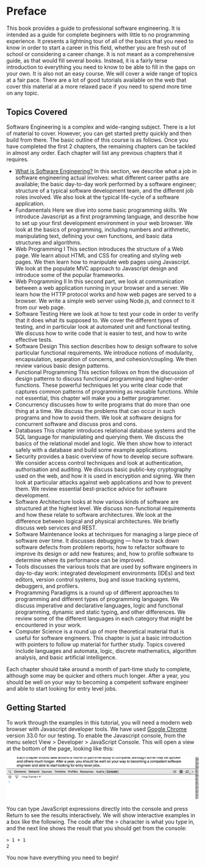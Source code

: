 # Preface

This book provides a guide to professional software engineering. It is intended as a guide for complete beginners with
little to no programming experience. It presents a lightning tour of all of the basics that you need to know in order
to start a career in this field, whether you are fresh out of school or considering a career change. It is not meant as
a comprehensive guide, as that would fill several books. Instead, it is a fairly terse introduction to everything you
need to know to be able to fill in the gaps on your own. It is also not an easy course. We will cover a wide range of
topics at a fair pace. There are a lot of good tutorials available on the web that cover this material at a more
relaxed pace if you need to spend more time on any topic.

## Topics Covered

Software Engineering is a complex and wide-ranging subject. There is a lot of material to cover. However, you can get
started pretty quickly and then build from there. The basic outline of this course is as follows. Once you have
completed the first 2 chapters, the remaining chapters can be tackled in almost any order. Each chapter will list any
previous chapters that it requires.

* [What is Software Engineering?](What_is_Software_Engineering.md) In this section, we describe what a job in software
    engineering actual involves: what different career paths are available; the basic day-to-day work performed by a
    software engineer; structure of a typical software development team, and the different job roles involved. We also
    look at the typical life-cycle of a software application.
* Fundamentals Here we dive into some basic programming skills. We introduce Javascript as a first programming language,
    and describe how to set up your first development environment in your web browser. We look at the basics of
    programming, including numbers and arithmetic, manipulating text, defining your own functions, and basic data
    structures and algorithms.
* Web Programming I This section introduces the structure of a Web page. We learn about HTML and CSS for creating and
    styling web pages. We then learn how to manipulate web pages using Javascript. We look at the populate MVC approach
    to Javascript design and introduce some of the popular frameworks.
* Web Programming II In this second part, we look at communication between a web application running in your browser and
    a server. We learn how the HTTP protocol works and how web pages are served to a browser. We write a simple web
    server using Node.js, and connect to it from our web page.
* Software Testing Here we look at how to test your code in order to verify that it does what its supposed to. We cover
    the different types of testing, and in particular look at automated unit and functional testing. We discuss how to
    write code that is easier to test, and how to write effective tests.
* Software Design This section describes how to design software to solve particular functional requirements. We
    introduce notions of modularity, encapsulation, separation of concerns, and cohesion/coupling. We then review
    various basic design patterns.
* Functional Programming This section follows on from the discussion of design patterns to discuss functional
    programming and higher-order functions. These powerful techniques let you write clear code that captures common
    patterns of programming as reusable functions. While not essential, this chapter will make you a better programmer.
* Concurrency discusses how to write programs that do more than one thing at a time. We discuss the problems that can
    occur in such programs and how to avoid them. We look at software designs for concurrent software and discuss pros
    and cons.
* Databases This chapter introduces relational database systems and the SQL language for manipulating and querying them.
    We discuss the basics of the relational model and logic. We then show how to interact safely with a database and
    build some example applications.
* Security provides a basic overview of how to develop secure software. We consider access control techniques and look
    at authentication, authorisation and auditing. We discuss basic public-key cryptography used on the web, and how it
    is used in encryption and signing. We then look at particular attacks against web applications and how to prevent
    them. We review essential best-practice advice for software development.
* Software Architecture looks at how various kinds of software are structured at the highest level. We discuss
    non-functional requirements and how these relate to software architectures. We look at the difference between
    logical and physical architectures. We briefly discuss web services and REST.
* Software Maintenance looks at techniques for managing a large piece of software over time. It discusses debugging —
    how to track down software defects from problem reports; how to refactor software to improve its design or add new
    features; and, how to profile software to determine where its performance can be improved.
* Tools discusses the various tools that are used by software engineers in day-to-day work: integrated development
    environments (IDEs) and text editors, version control systems, bug and issue tracking systems, debuggers, and
    profilers.
* Programming Paradigms is a round up of different approaches to programming and different types of programming
    languages. We discuss imperative and declarative languages, logic and functional programming, dynamic and static
    typing, and other differences. We review some of the different languages in each category that might be encountered
    in your work.
* Computer Science is a round up of more theoretical material that is useful for software engineers. This chapter is
    just a basic introduction with pointers to follow up material for further study. Topics covered include languages
    and automata, logic, discrete mathematics, algorithm analysis, and basic artificial intelligence.

Each chapter should take around a month of part-time study to complete, although some may be quicker and others much
longer. After a year, you should be well on your way to becoming a competent software engineer and able to start
looking for entry level jobs.

## Getting Started

To work through the examples in this tutorial, you will need a modern web browser with Javascript developer tools. We
have used [Google Chrome](https://www.google.com/chrome) version 33.0 for our testing. To enable the Javascript console,
from the menu select View > Developer > JavaScript Console. This will open a view at the bottom of the page, looking
like this:

![Google Chrome JavaScript Console](images/jsconsole.png "Google Chrome JavaScript Console")

You can type JavaScript expressions directly into the console and press Return to see the results interactively. We will
show interactive examples in a box like the following. The code after the > character is what you type in, and the next
line shows the result that you should get from the console:

    > 1 + 1
    2

You now have everything you need to begin!
